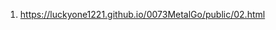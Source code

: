<!-- https://github.com/luckyone1221/0073MetalGo -->

1. <https://luckyone1221.github.io/0073MetalGo/public/02.html>